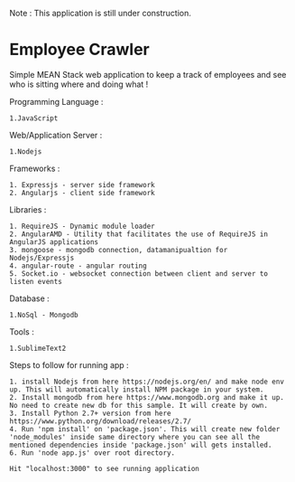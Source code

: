 Note : This application is still under construction.


# Employee Crawler

Simple MEAN Stack web application to keep a track of employees and see who is sitting where and doing what !


Programming Language :

    1.JavaScript

Web/Application Server :

    1.Nodejs

Frameworks :

    1. Expressjs - server side framework
    2. Angularjs - client side framework
    
Libraries : 

    1. RequireJS - Dynamic module loader
    2. AngularAMD - Utility that facilitates the use of RequireJS in AngularJS applications 
    3. mongoose - mongodb connection, datamanipualtion for Nodejs/Expressjs
    4. angular-route - angular routing
	5. Socket.io - websocket connection between client and server to listen events
    
Database :

    1.NoSql - Mongodb

Tools :

    1.SublimeText2
    
Steps to follow for running app :

    1. install Nodejs from here https://nodejs.org/en/ and make node env up. This will automatically install NPM package in your system.
    2. Install mongodb from here https://www.mongodb.org and make it up. No need to create new db for this sample. It will create by own.
    3. Install Python 2.7+ version from here https://www.python.org/download/releases/2.7/
    4. Run 'npm install' on 'package.json'. This will create new folder 'node_modules' inside same directory where you can see all the mentioned dependencies inside 'package.json' will gets installed.
    6. Run 'node app.js' over root directory.
    
    Hit "localhost:3000" to see running application
    
